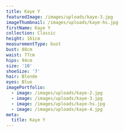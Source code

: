 ```yaml
---
title: Kaye Y
featuredImage: /images/uploads/kaye-3.jpg
imageThumbnail: /images/uploads/kaye-hs.jpg
firstName: Kaye Y
collection: Classic
height: 161cm
measurementType: bust
bust: 88cm
waist: 77cm
hips: 94cm
size: '10'
shoeSize: '7'
hair: Blonde
eyes: Blue
imagePortfolio:
  - image: /images/uploads/kaye-2.jpg
  - image: /images/uploads/kaye-3.jpg
  - image: /images/uploads/kaye-hs.jpg
  - image: /images/uploads/kaye-4.jpg
meta:
  title: Kaye Y
---
```


